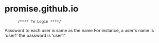 # promise.github.io
          /**** To Login ****/
Password to each user is same as the name
For instance, a user's name is 'user1'
              the password is 'user1'
